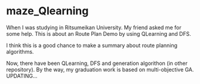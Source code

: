 # maze_Qlearning

When I was studying in Ritsumeikan University. My friend asked me for some help.
This is about an Route Plan Demo by using QLearning and DFS.

I think this is a good chance to make a summary about route planning algorithms.

Now, there have been QLearning, DFS and generation algorithon (in other repository).
By the way, my graduation work is based on multi-objective GA.
UPDATING...
